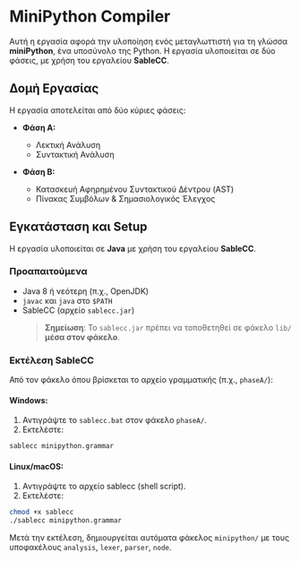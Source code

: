 # MiniPython Compiler

Αυτή η εργασία αφορά την υλοποίηση ενός μεταγλωττιστή για τη γλώσσα **miniPython**, ένα υποσύνολο της Python. Η εργασία υλοποιείται σε δύο φάσεις, με χρήση του εργαλείου **SableCC**.

## Δομή Εργασίας
Η εργασία αποτελείται από δύο κύριες φάσεις:

- **Φάση Α:**  
  - Λεκτική Ανάλυση  
  - Συντακτική Ανάλυση  

- **Φάση Β:**  
  - Κατασκευή Αφηρημένου Συντακτικού Δέντρου (AST)  
  - Πίνακας Συμβόλων & Σημασιολογικός Έλεγχος
 
## Εγκατάσταση και Setup

Η εργασία υλοποιείται σε **Java** με χρήση του εργαλείου **SableCC**.

### Προαπαιτούμενα

- Java 8 ή νεότερη (π.χ., OpenJDK)
- `javac` και `java` στο `$PATH`
- SableCC (αρχείο `sablecc.jar`)
  > **Σημείωση**: Το `sablecc.jar` πρέπει να τοποθετηθεί σε φάκελο `lib/` **μέσα στον φάκελο**.

### Εκτέλεση SableCC

Από τον φάκελο όπου βρίσκεται το αρχείο γραμματικής (π.χ., `phaseA/`):

#### Windows:
1. Αντιγράψτε το `sablecc.bat` στον φάκελο `phaseA/`.
2. Εκτελέστε:
  ```sh
  sablecc minipython.grammar
  ```
#### Linux/macOS:
1. Αντιγράψτε το αρχείο sablecc (shell script).
2. Εκτελέστε:
  ```sh
  chmod +x sablecc
  ./sablecc minipython.grammar
  ```
Μετά την εκτέλεση, δημιουργείται αυτόματα φάκελος `minipython/` με τους υποφακέλους `analysis`, `lexer`, `parser`, `node`.
